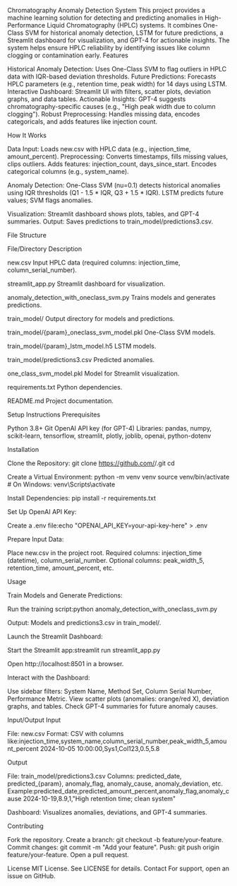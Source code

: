 Chromatography Anomaly Detection System
This project provides a machine learning solution for detecting and predicting anomalies in High-Performance Liquid Chromatography (HPLC) systems. It combines One-Class SVM for historical anomaly detection, LSTM for future predictions, a Streamlit dashboard for visualization, and GPT-4 for actionable insights. The system helps ensure HPLC reliability by identifying issues like column clogging or contamination early.
Features

Historical Anomaly Detection: Uses One-Class SVM to flag outliers in HPLC data with IQR-based deviation thresholds.
Future Predictions: Forecasts HPLC parameters (e.g., retention time, peak width) for 14 days using LSTM.
Interactive Dashboard: Streamlit UI with filters, scatter plots, deviation graphs, and data tables.
Actionable Insights: GPT-4 suggests chromatography-specific causes (e.g., "High peak width due to column clogging").
Robust Preprocessing: Handles missing data, encodes categoricals, and adds features like injection count.

How It Works

Data Input: Loads new.csv with HPLC data (e.g., injection_time, amount_percent).
Preprocessing:
Converts timestamps, fills missing values, clips outliers.
Adds features: injection_count, days_since_start.
Encodes categorical columns (e.g., system_name).


Anomaly Detection:
One-Class SVM (nu=0.1) detects historical anomalies using IQR thresholds (Q1 - 1.5 * IQR, Q3 + 1.5 * IQR).
LSTM predicts future values; SVM flags anomalies.


Visualization: Streamlit dashboard shows plots, tables, and GPT-4 summaries.
Output: Saves predictions to train_model/predictions3.csv.

File Structure



File/Directory
Description



new.csv
Input HPLC data (required columns: injection_time, column_serial_number).


streamlit_app.py
Streamlit dashboard for visualization.


anomaly_detection_with_oneclass_svm.py
Trains models and generates predictions.


train_model/
Output directory for models and predictions.


train_model/{param}_oneclass_svm_model.pkl
One-Class SVM models.


train_model/{param}_lstm_model.h5
LSTM models.


train_model/predictions3.csv
Predicted anomalies.


one_class_svm_model.pkl
Model for Streamlit visualization.


requirements.txt
Python dependencies.


README.md
Project documentation.


Setup Instructions
Prerequisites

Python 3.8+
Git
OpenAI API key (for GPT-4)
Libraries: pandas, numpy, scikit-learn, tensorflow, streamlit, plotly, joblib, openai, python-dotenv

Installation

Clone the Repository:
git clone https://github.com/<your-username>/<your-repo>.git
cd <your-repo>


Create a Virtual Environment:
python -m venv venv
source venv/bin/activate  # On Windows: venv\Scripts\activate


Install Dependencies:
pip install -r requirements.txt


Set Up OpenAI API Key:

Create a .env file:echo "OPENAI_API_KEY=your-api-key-here" > .env




Prepare Input Data:

Place new.csv in the project root.
Required columns: injection_time (datetime), column_serial_number.
Optional columns: peak_width_5, retention_time, amount_percent, etc.



Usage

Train Models and Generate Predictions:

Run the training script:python anomaly_detection_with_oneclass_svm.py


Output: Models and predictions3.csv in train_model/.


Launch the Streamlit Dashboard:

Start the Streamlit app:streamlit run streamlit_app.py


Open http://localhost:8501 in a browser.


Interact with the Dashboard:

Use sidebar filters: System Name, Method Set, Column Serial Number, Performance Metric.
View scatter plots (anomalies: orange/red X), deviation graphs, and tables.
Check GPT-4 summaries for future anomaly causes.



Input/Output
Input

File: new.csv
Format: CSV with columns like:injection_time,system_name,column_serial_number,peak_width_5,amount_percent
2024-10-05 10:00:00,Sys1,Col123,0.5,5.8



Output

File: train_model/predictions3.csv
Columns: predicted_date, predicted_{param}, anomaly_flag, anomaly_cause, anomaly_deviation, etc.
Example:predicted_date,predicted_amount_percent,anomaly_flag,anomaly_cause
2024-10-19,8.9,1,"High retention time; clean system"




Dashboard: Visualizes anomalies, deviations, and GPT-4 summaries.

Contributing

Fork the repository.
Create a branch: git checkout -b feature/your-feature.
Commit changes: git commit -m "Add your feature".
Push: git push origin feature/your-feature.
Open a pull request.

License
MIT License. See LICENSE for details.
Contact
For support, open an issue on GitHub.
